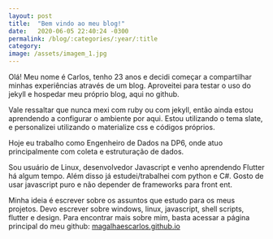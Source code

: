 ```yaml
---
layout: post
title:  "Bem vindo ao meu blog!"
date:   2020-06-05 22:40:24 -0300
permalink: /blog/:categories/:year/:title
category: 
image: /assets/imagem_1.jpg
---
```


Olá! 
Meu nome é Carlos, tenho 23 anos e decidi começar a compartilhar minhas experiências através de um blog.
Aproveitei para testar o uso do jekyll e hospedar meu próprio blog, aqui no github. 

Vale ressaltar que nunca mexi com ruby ou com jekyll, então ainda estou aprendendo a configurar o ambiente por aqui. Estou utilizando o tema slate, e personalizei utilizando o materialize css e códigos próprios. 

Hoje eu trabalho como Engenheiro de Dados na DP6, onde atuo principalmente com coleta e estruturação de dados.

Sou usuário de Linux, desenvolvedor Javascript e venho aprendendo Flutter há algum tempo. Além disso já estudei/trabalhei com python e C#. Gosto de usar javascript puro e não depender de frameworks para front ent.  

Minha ideia é escrever sobre os assuntos que estudo para os meus projetos. Devo escrever sobre windows, linux, javascript, shell scripts, flutter e design. Para encontrar mais sobre mim, basta acessar a página principal do meu github: [magalhaescarlos.github.io](https://magalhaescarlos.github.io)